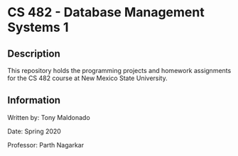 # CS 482 - Database Management Systems 1

## Description
This repository holds the programming projects and homework assignments for the CS 482 course at New Mexico State University.

## Information
Written by: Tony Maldonado

Date: Spring 2020

Professor: Parth Nagarkar
